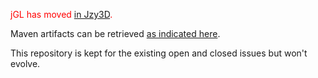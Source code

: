 <span style="color:red">jGL has moved <a href="https://github.com/jzy3d/jzy3d-api/tree/master/jzy3d-jGL">in Jzy3D</a>.</span>

Maven artifacts can be retrieved [as indicated here](https://github.com/jzy3d/jzy3d-api/tree/master/jzy3d-jGL#maven-repository).

This repository is kept for the existing open and closed issues but won't evolve.
